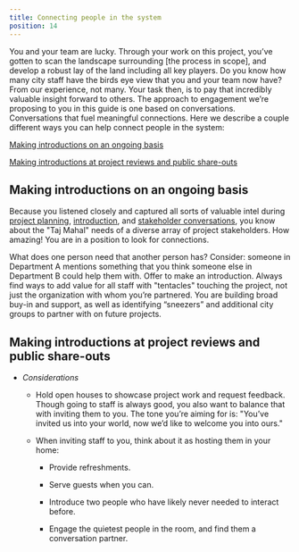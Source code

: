 ```yaml
---
title: Connecting people in the system
position: 14
---
```


You and your team are lucky. Through your work on this project, you’ve gotten to scan the landscape surrounding [the process in scope], and develop a robust lay of the land including all key players. Do you know how many city staff have the birds eye view that you and your team now have? From our experience, not many. Your task then, is to pay that incredibly valuable insight forward to others. The approach to engagement we’re proposing to you in this guide is one based on conversations. Conversations that fuel meaningful connections. Here we describe a couple different ways you can help connect people in the system:

[Making introductions on an ongoing basis](#making-introductions-on-an-ongoing-basis)

[Making introductions at project reviews and public share-outs](#making-introductions-at-project-reviews-and-public-share-outs)

## Making introductions on an ongoing basis

Because you listened closely and captured all sorts of valuable intel during [project planning](/digital-services-engagement-guide/part-1-learning-from-the-organization#emphasizing-project-planning-conversations), [introduction](/digital-services-engagement-guide/part-1-learning-from-the-organization#emphasizing-introduction-conversations), and [stakeholder conversations](/digital-services-engagement-guide/part-2-mapping-the-system-of-stakeholders#emphasizing-stakeholder-conversations), you know about the "Taj Mahal" needs of a diverse array of project stakeholders. How amazing! You are in a position to look for connections.

What does one person need that another person has? Consider: someone in Department A mentions something that you think someone else in Department B could help them with. Offer to make an introduction. Always find ways to add value for all staff with "tentacles" touching the project, not just the organization with whom you’re partnered. You are building broad buy-in and support, as well as identifying “sneezers” and additional city groups to partner with on future projects.

## Making introductions at project reviews and public share-outs

* *Considerations*

  * Hold open houses to showcase project work and request feedback. Though going to staff is always good, you also want to balance that with inviting them to you. The tone you’re aiming for is: "You’ve invited us into your world, now we’d like to welcome you into ours."

  * When inviting staff to you, think about it as hosting them in your home:

    * Provide refreshments.

    * Serve guests when you can.

    * Introduce two people who have likely never needed to interact before.

    * Engage the quietest people in the room, and find them a conversation partner.
